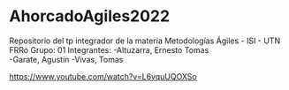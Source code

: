 # AhorcadoAgiles2022
Repositorio del tp integrador de la materia Metodologías Ágiles - ISI - UTN FRRo 
Grupo: 01 Integrantes: 
  -Altuzarra, Ernesto Tomas  
  -Garate, Agustin 
  -Vivas, Tomas


https://www.youtube.com/watch?v=L6vquUQOXSo
